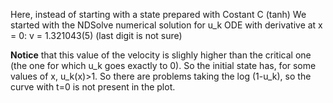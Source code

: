 Here, instead of starting with a state prepared with Costant C (tanh)
We started with the NDSolve numerical solution for u_k ODE with 
derivative at x = 0: v = 1.321043(5)	(last digit is not sure)

**Notice** that this value of the velocity is slighly higher than the
critical one (the one for which u_k goes exactly to 0). So the initial state has, for some values of x, u_k(x)>1.
So there are problems taking the log (1-u_k), so the curve with t=0 is not present in the plot.


